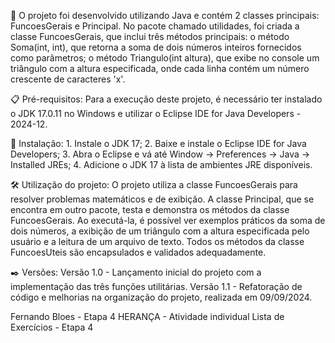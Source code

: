 🚀 O projeto foi desenvolvido utilizando Java e contém 2 classes principais: FuncoesGerais e Principal. No pacote chamado utilidades,
foi criada a classe FuncoesGerais, que inclui três métodos principais: o método Soma(int, int), que retorna a soma de dois números 
inteiros fornecidos como parâmetros; o método Triangulo(int altura), que exibe no console um triângulo com a altura especificada, 
onde cada linha contém um número crescente de caracteres 'x'.

📋 Pré-requisitos: Para a execução deste projeto, é necessário ter instalado o JDK 17.0.11 no Windows e utilizar o Eclipse IDE for Java Developers - 2024-12.

🔧 Instalação: 1. Instale o JDK 17; 2. Baixe e instale o Eclipse IDE for Java Developers; 3. Abra o Eclipse e vá até Window -> 
Preferences -> Java -> Installed JREs; 4. Adicione o JDK 17 à lista de ambientes JRE disponíveis.

🛠️ Utilização do projeto: O projeto utiliza a classe FuncoesGerais para resolver problemas matemáticos e de exibição. A classe Principal, 
que se encontra em outro pacote, testa e demonstra os métodos da classe FuncoesGerais. Ao executá-la, é possível ver exemplos práticos da soma de dois números, 
a exibição de um triângulo com a altura especificada pelo usuário e a leitura de um arquivo de texto. Todos os métodos da classe FuncoesUteis são encapsulados e validados adequadamente.

✒️ Versões: Versão 1.0 - Lançamento inicial do projeto com a implementação das três funções utilitárias. Versão 1.1 - Refatoração de código e melhorias na organização do projeto, realizada em 09/09/2024.

Fernando Bloes - Etapa 4 HERANÇA - Atividade individual Lista de Exercícios - Etapa 4
